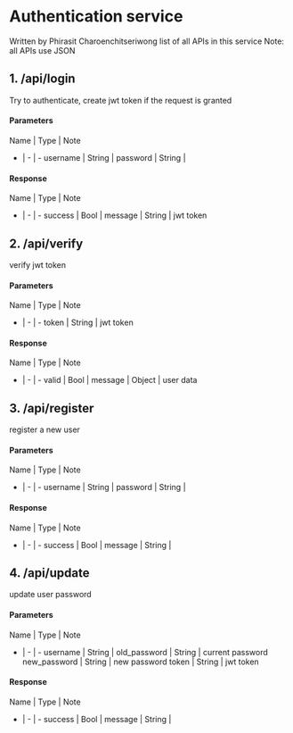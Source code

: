 
# Authentication service

Written by Phirasit Charoenchitseriwong
list of all APIs in this service
Note: all APIs use JSON 

## 1. /api/login
Try to authenticate, create jwt token if the request is granted

#### Parameters
Name | Type | Note
- | - | -
username | String  |
password | String |

#### Response
Name | Type | Note
- | - | -
success | Bool | 
message | String | jwt token
	
## 2. /api/verify
verify jwt token
#### Parameters
Name | Type | Note
- | - | -
token | String  | jwt token

#### Response
Name | Type | Note
- | - | -
valid | Bool | 
message | Object | user data

## 3. /api/register
register a new user
#### Parameters
Name | Type | Note
- | - | -
username | String  |
password | String |

#### Response
Name | Type | Note
- | - | -
success | Bool | 
message | String |

## 4. /api/update
update user password
#### Parameters
Name | Type | Note
- | - | -
username | String  |
old_password | String | current password
new_password | String | new password
token | String | jwt token

#### Response
Name | Type | Note
- | - | -
success | Bool | 
message | String |


